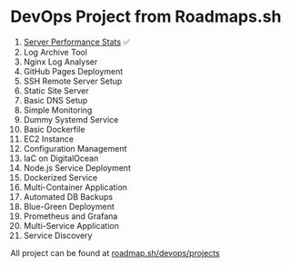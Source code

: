 # DevOps Project from Roadmaps.sh

01. [Server Performance Stats](https://github.com/abhinavbharadwajr/learn.devops/tree/master/roadmap-projects/server-performance-stats) ✅
02. Log Archive Tool
03. Nginx Log Analyser
04. GitHub Pages Deployment
05. SSH Remote Server Setup
06. Static Site Server
07. Basic DNS Setup
08. Simple Monitoring
09. Dummy Systemd Service
10. Basic Dockerfile
11. EC2 Instance
12. Configuration Management
13. IaC on DigitalOcean
14. Node.js Service Deployment
15. Dockerized Service
16. Multi-Container Application
17. Automated DB Backups
18. Blue-Green Deployment
19. Prometheus and Grafana
20. Multi-Service Application
21. Service Discovery

All project can be found at [roadmap.sh/devops/projects](https://roadmap.sh/devops/projects)
